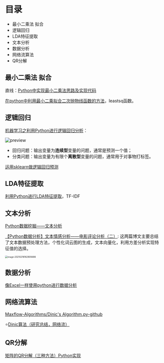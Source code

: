 # 目录

- 最小二乘法 拟合
- 逻辑回归
- LDA特征提取
- 文本分析
- 数据分析
- 网络流算法
- QR分解

## 最小二乘法 拟合

直线：[Python中实现最小二乘法思路及实现代码](https://www.mscto.com/python/177126.html)

[在python中利用最小二乘拟合二次抛物线函数的方法](https://www.jb51.net/article/153711.htm)，leastsq函数。

## 逻辑回归

[机器学习之利用Python进行逻辑回归分析](https://zhuanlan.zhihu.com/p/48981694)：

![preview](https://pic4.zhimg.com/v2-9fd4fa53707de006b2d08cd522432423_r.jpg)

- 回归问题：输出变量为**连续型**变量的问题，通常是预测一个值；
- 分类问题：输出变量为有限个**离散型**变量的问题，通常用于对事物打标签。

[运用sklearn做逻辑回归预测](https://blog.csdn.net/qq_27575895/article/details/80936508)

## LDA特征提取

[利用Python进行LDA特征提取](https://www.jianshu.com/p/9918cd4d09c1)，TF-IDF

## 文本分析

[Python数据挖掘——文本分析](https://zhuanlan.zhihu.com/p/92769942)

[【Python数据分析】文本情感分析——电影评论分析（二）](https://blog.csdn.net/WANG_hl/article/details/105234432): 这两篇博文主要总结了文本数据预处理方法，个性化词云图的生成，文本向量化，利用方差分析实现特征值的选择。

<img src="/Users/sneexy/Library/Application Support/typora-user-images/image-20210216162909486.png" alt="image-20210216162909486" style="zoom:50%;" />

## 数据分析

[像Excel一样使用python进行数据分析](https://www.cnblogs.com/nxld/p/6756492.html)

## 网络流算法

[Maxflow-Algorithms/Dinic's Algorithm.py-github](https://github.com/anxiaonong/Maxflow-Algorithms/blob/master/Dinic's%20Algorithm.py)

⭐[Dinic算法（研究总结，网络流）](https://www.cnblogs.com/SYCstudio/p/7260613.html)

## QR分解
[矩阵的QR分解（三种方法）Python实现](https://blog.csdn.net/hzh_0000/article/details/78655725)







